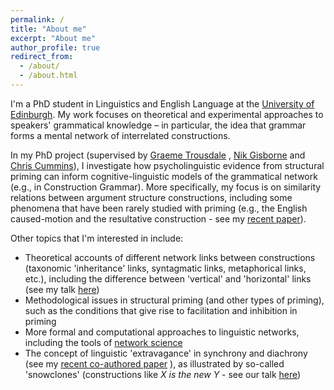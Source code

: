 ```yaml
---
permalink: /
title: "About me"
excerpt: "About me"
author_profile: true
redirect_from: 
  - /about/
  - /about.html
---
```


I'm a PhD student in Linguistics and English Language at the <a href="https://www.ed.ac.uk/ppls/linguistics-and-english-language">University of Edinburgh</a>. My work focuses on theoretical and experimental approaches to speakers' grammatical knowledge &ndash; in particular, the idea that grammar forms a mental network of interrelated constructions.

In my PhD project (supervised by <a href="https://www.ed.ac.uk/profile/graeme-trousdale">Graeme Trousdale</a> , <a href="https://www.ed.ac.uk/profile/nikolas-gisborne">Nik Gisborne</a> and <a href="https://www.ed.ac.uk/profile/chris-cummins">Chris Cummins</a>), I investigate how psycholinguistic evidence from structural priming can inform cognitive-linguistic models of the grammatical network (e.g., in Construction Grammar). More specifically, my focus is on similarity relations between argument structure constructions, including some phenomena that have been rarely studied with priming (e.g., the English caused-motion and the resultative construction - see my <a href="https://doi.org/10.1515/cog-2020-0016">recent paper</a>).

Other topics that I'm interested in include:
<ul>
  <li>Theoretical accounts of different network links between constructions (taxonomic 'inheritance' links, syntagmatic links, metaphorical links, etc.), including the difference between 'vertical' and 'horizontal' links (see my talk <a href="https://www.uantwerpen.be/en/conferences/construction-grammars/scientific-program/program/">here</a>)</li>
  <li>Methodological issues in structural priming (and other types of priming), such as the conditions that give rise to facilitation and inhibition in priming</li>
  <li>More formal and computational approaches to linguistic networks, including the tools of <a href="https://en.wikipedia.org/wiki/Network_science">network science</a></li>
  <li>The concept of linguistic 'extravagance' in synchrony and diachrony (see my <a href="https://doi.org/10.1075/bjl.00058.ung">recent co-authored paper</a> ), as illustrated by so-called 'snowclones' (constructions like <i>X is the new Y</i> - see our talk <a href="https://gac2020.ijp.pan.pl/GaC_2020_paper_6.pdf">here</a>)</li>
</ul>
